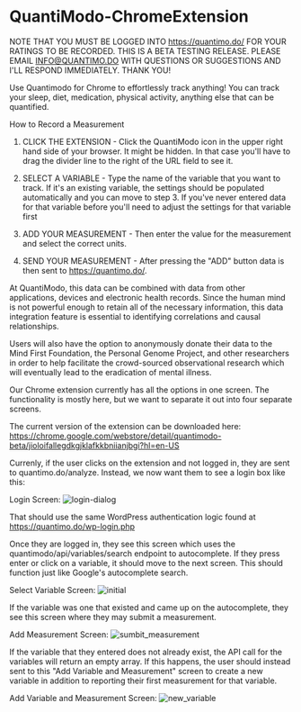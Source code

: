 QuantiModo-ChromeExtension
================

NOTE THAT YOU MUST BE LOGGED INTO https://quantimo.do/ FOR YOUR RATINGS TO BE RECORDED.  THIS IS A BETA TESTING RELEASE.  PLEASE EMAIL INFO@QUANTIMO.DO WITH QUESTIONS OR SUGGESTIONS AND I'LL RESPOND IMMEDIATELY. THANK YOU!

Use Quantimodo for Chrome to effortlessly track anything! You can track your sleep, diet, medication, physical activity, anything else that can be quantified.

How to Record a Measurement

1. CLICK THE EXTENSION - Click the QuantiModo icon in the upper right hand side of your browser. It might be hidden. In that case you'll have to drag the divider line to the right of the URL field to see it.

2. SELECT A VARIABLE - Type the name of the variable that you want to track. If it's an existing variable, the settings should be populated automatically and you can move to step 3. If you've never entered data for that variable before you'll need to adjust the settings for that variable first

3. ADD YOUR MEASUREMENT - Then enter the value for the measurement and select the correct units.

4. SEND YOUR MEASUREMENT - After pressing the "ADD" button data is then sent to https://quantimo.do/.

At QuantiModo, this data can be combined with data from other applications, devices and electronic health records. Since the human mind is not powerful enough to retain all of the necessary information, this data integration feature is essential to identifying correlations and causal relationships.

Users will also have the option to anonymously donate their data to the Mind First Foundation, the Personal Genome Project, and other researchers in order to help facilitate the crowd-sourced observational research which will eventually lead to the eradication of mental illness.


Our Chrome extension currently has all the options in one screen.  The functionality is mostly here, but we want to separate it out into four separate screens. 

The current version of the extension can be downloaded here:
https://chrome.google.com/webstore/detail/quantimodo-beta/jioloifallegdkgjklafkkbniianjbgi?hl=en-US

Currenly, if the user clicks on the extension and not logged in, they are sent to quantimo.do/analyze. Instead, we now want them to see a login box like this:

Login Screen:
![login-dialog](https://cloud.githubusercontent.com/assets/2808553/4691816/c792d3be-5735-11e4-98c5-3124f0145134.png)

That should use the same WordPress authentication logic found at https://quantimo.do/wp-login.php

Once they are logged in, they see this screen which uses the quantimodo/api/variables/search endpoint to autocomplete. If they press enter or click on a variable, it should move to the next screen.  This should function just like Google's autocomplete search. 

Select Variable Screen:
![initial](https://cloud.githubusercontent.com/assets/2808553/4623243/ded17462-5349-11e4-85e2-e900877ff0b1.png)

If the variable was one that existed and came up on the autocomplete, they see this screen where they may submit a measurement.

Add Measurement Screen:
![sumbit_measurement](https://cloud.githubusercontent.com/assets/2808553/4623245/e3256ea6-5349-11e4-887b-4fa3ab8b21a6.png)

If the variable that they entered does not already exist, the API call for the variables will return an empty array.  If this happens, the user should instead sent to this "Add Variable and Measurement" screen to create a new variable in addition to reporting their first measurement for that variable. 

Add Variable and Measurement Screen:
![new_variable](https://cloud.githubusercontent.com/assets/2808553/4623248/e7433374-5349-11e4-8907-1276a8cbe0b8.png)
